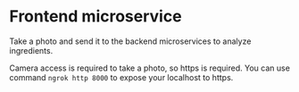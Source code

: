 # Frontend microservice

Take a photo and send it to the backend microservices to analyze ingredients.

Camera access is required to take a photo, so https is required.
You can use command ```ngrok http 8000``` to expose your localhost to https.